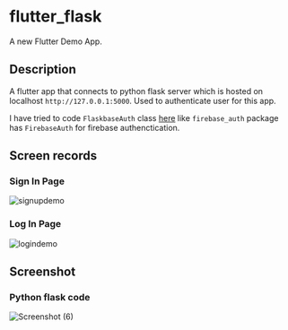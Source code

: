 # flutter_flask

A new Flutter Demo App.

## Description

A flutter app that connects to python flask server which is hosted on localhost `http://127.0.0.1:5000`. Used to authenticate user for this app.

I have tried to code `FlaskbaseAuth` class [here](/lib/flaskbase_auth/flaskbase_auth.dart) like `firebase_auth` package has `FirebaseAuth` for firebase authenctication.

## Screen records

### Sign In Page

![signupdemo](https://user-images.githubusercontent.com/85408038/184924613-a1e08adc-201f-4565-9ead-1d73b8c83bdb.gif)

### Log In Page

![logindemo](https://user-images.githubusercontent.com/85408038/184925043-5a9671c1-0499-4192-a82f-44093c2419e2.gif)

## Screenshot

### Python flask code

![Screenshot (6)](https://user-images.githubusercontent.com/85408038/184929215-1f247db3-4d1e-41e8-81de-6c9f5ab21475.png)


